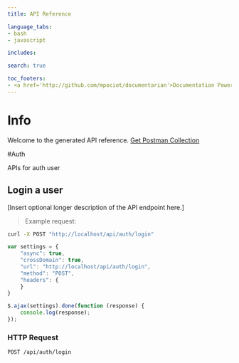 ```yaml
---
title: API Reference

language_tabs:
- bash
- javascript

includes:

search: true

toc_footers:
- <a href='http://github.com/mpociot/documentarian'>Documentation Powered by Documentarian</a>
---
```

<!-- START_INFO -->
# Info

Welcome to the generated API reference.
[Get Postman Collection](http://localhost/docs/collection.json)

<!-- END_INFO -->

#Auth

APIs for auth user
<!-- START_7ba029714012cd9c08cc50ae4dee9d7a -->
## Login a user

[Insert optional longer description of the API endpoint here.]

> Example request:

```bash
curl -X POST "http://localhost/api/auth/login" 
```

```javascript
var settings = {
    "async": true,
    "crossDomain": true,
    "url": "http://localhost/api/auth/login",
    "method": "POST",
    "headers": {
    }
}

$.ajax(settings).done(function (response) {
    console.log(response);
});
```


### HTTP Request
`POST /api/auth/login`


<!-- END_7ba029714012cd9c08cc50ae4dee9d7a -->


